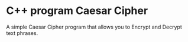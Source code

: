 # C++ program Caesar Cipher


A simple Caesar Cipher program that allows you to Encrypt and Decrypt text phrases. 
